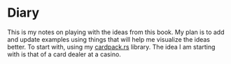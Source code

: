 # Diary

This is my notes on playing with the ideas from this book. My plan
is to add and update examples using things that will help me 
visualize the ideas better. To start with, using my 
[cardpack.rs](https://github.com/ContractBridge/cardpack.rs) library. 
The idea I am starting with is that of a card dealer at a casino. 